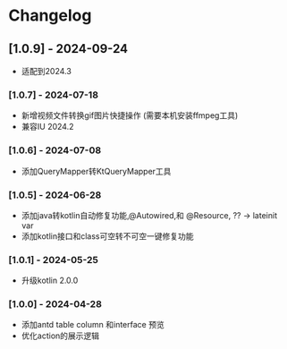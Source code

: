 # Changelog

## [1.0.9] - 2024-09-24

- 适配到2024.3

### [1.0.7] - 2024-07-18

- 新增视频文件转换gif图片快捷操作 (需要本机安装ffmpeg工具)
- 兼容IU 2024.2

### [1.0.6] - 2024-07-08

- 添加QueryMapper转KtQueryMapper工具

### [1.0.5] - 2024-06-28

- 添加java转kotlin自动修复功能,@Autowired,和 @Resource, ?? -> lateinit var
- 添加kotlin接口和class可空转不可空一键修复功能


### [1.0.1] - 2024-05-25

- 升级kotlin 2.0.0

### [1.0.0] - 2024-04-28

- 添加antd table column 和interface 预览
- 优化action的展示逻辑
